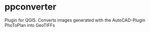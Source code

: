 # ppconverter
Plugin for QGIS. Converts images generated with the AutoCAD-Plugin PhoToPlan into GeoTIFFs
